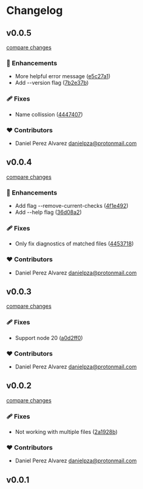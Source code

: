 # Changelog

## v0.0.5

[compare changes](https://github.com/danielpza/ts-ignore-error/compare/v0.0.4...v0.0.5)

### 🚀 Enhancements

- More helpful error message ([e5c27a1](https://github.com/danielpza/ts-ignore-error/commit/e5c27a1))
- Add --version flag ([7b2e37b](https://github.com/danielpza/ts-ignore-error/commit/7b2e37b))

### 🩹 Fixes

- Name collission ([4447407](https://github.com/danielpza/ts-ignore-error/commit/4447407))

### ❤️ Contributors

- Daniel Perez Alvarez <danielpza@protonmail.com>

## v0.0.4

[compare changes](https://github.com/danielpza/ts-ignore-error/compare/v0.0.3...v0.0.4)

### 🚀 Enhancements

- Add flag --remove-current-checks ([4f1e492](https://github.com/danielpza/ts-ignore-error/commit/4f1e492))
- Add --help flag ([36d08a2](https://github.com/danielpza/ts-ignore-error/commit/36d08a2))

### 🩹 Fixes

- Only fix diagnostics of matched files ([4453718](https://github.com/danielpza/ts-ignore-error/commit/4453718))

### ❤️ Contributors

- Daniel Perez Alvarez <danielpza@protonmail.com>

## v0.0.3

[compare changes](https://github.com/danielpza/ts-ignore-error/compare/v0.0.2...v0.0.3)

### 🩹 Fixes

- Support node 20 ([a0d2ff0](https://github.com/danielpza/ts-ignore-error/commit/a0d2ff0))

### ❤️ Contributors

- Daniel Perez Alvarez <danielpza@protonmail.com>

## v0.0.2

[compare changes](https://github.com/danielpza/ts-ignore-error/compare/v0.0.1...v0.0.2)

### 🩹 Fixes

- Not working with multiple files ([2a1928b](https://github.com/danielpza/ts-ignore-error/commit/2a1928b))

### ❤️ Contributors

- Daniel Perez Alvarez <danielpza@protonmail.com>

## v0.0.1

